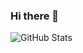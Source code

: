 ### Hi there 👋

<!--
**adarsh112221/adarsh112221** is a ✨ _special_ ✨ repository because its `README.md` (this file) appears on your GitHub profile.

Here are some ideas to get you started:


!- 🔭 I’m currently working on ...
- 🌱 I’m currently learning ...
- 👯 I’m looking to collaborate on ...
- 🤔 I’m looking for help with ...
- 💬 Ask me about ...
- 📫 How to reach me: ...
- 😄 Pronouns: ...
- ⚡ Fun fact: ...
-->
![GitHub Stats](https://github-readme-stats.vercel.app/api?username=adarsh112221&theme=radical)
